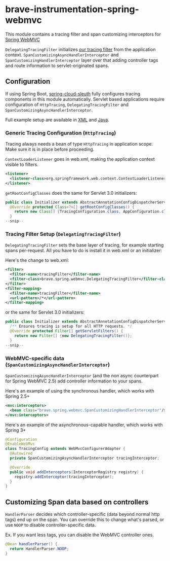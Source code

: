 # brave-instrumentation-spring-webmvc
This module contains a tracing filter and span customizing interceptors for [Spring WebMVC](https://docs.spring.io/spring/docs/current/spring-framework-reference/html/mvc.html)

`DelegatingTracingFilter` initializes [our tracing filter](../servlet)
from the application context. `SpanCustomizingAsyncHandlerInterceptor` and
`SpanCustomizingHandlerInterceptor` layer over that adding controller tags
and route information to servlet-originated spans.

## Configuration
If using Spring Boot, [spring-cloud-sleuth](https://github.com/spring-cloud/spring-cloud-sleuth) fully
configures tracing components in this module automatically. Servlet
based applications require configuration of `HttpTracing`,
`DelegatingTracingFilter` and `SpanCustomizingAsyncHandlerInterceptor`.

Full example setup are available in [XML](https://github.com/openzipkin/brave-webmvc-example/blob/master/webmvc25/src/main/webapp/WEB-INF/applicationContext.xml) and [Java](https://github.com/openzipkin/brave-webmvc-example/blob/master/webmvc4/src/main/java/brave/webmvc/TracingConfiguration.java).

### Generic Tracing Configuration (`HttpTracing`)
Tracing always needs a bean of type `HttpTracing` in application scope.
Make sure it is in place before proceeding.

`ContextLoaderListener` goes in web.xml, making the application context
visible to filters.
```xml
<listener>
  <listener-class>org.springframework.web.context.ContextLoaderListener</listener-class>
</listener>
```

`getRootConfigClasses` does the same for Servlet 3.0 initializers:
```java
public class Initializer extends AbstractAnnotationConfigDispatcherServletInitializer {
  @Override protected Class<?>[] getRootConfigClasses() {
    return new Class[] {TracingConfiguration.class, AppConfiguration.class};
  }
--snip--
```

### Tracing Filter Setup (`DelegatingTracingFilter`)
`DelegatingTracingFilter` sets the base layer of tracing, for example
starting spans per-request. All you have to do is install it in web.xml
or an initializer:

Here's the change to web.xml:
```xml
<filter>
  <filter-name>tracingFilter</filter-name>
  <filter-class>brave.spring.webmvc.DelegatingTracingFilter</filter-class>
</filter>
<filter-mapping>
  <filter-name>tracingFilter</filter-name>
  <url-pattern>/*</url-pattern>
</filter-mapping>
```

or the same for Servlet 3.0 initializers:
```java
public class Initializer extends AbstractAnnotationConfigDispatcherServletInitializer {
  /** Ensures tracing is setup for all HTTP requests. */
  @Override protected Filter[] getServletFilters() {
    return new Filter[] {new DelegatingTracingFilter()};
  }
--snip--
```

### WebMVC-specific data (`SpanCustomizingAsyncHandlerInterceptor`)
`SpanCustomizingAsyncHandlerInterceptor` (and the non async counterpart
for Spring WebMVC 2.5) add controller information to your spans.

Here's an example of using the synchronous handler, which works with Spring 2.5+
```xml
<mvc:interceptors>
  <bean class="brave.spring.webmvc.SpanCustomizingHandlerInterceptor"/>
</mvc:interceptors>
```

Here's an example of the asynchronous-capable handler, which works with Spring 3+
```java
@Configuration
@EnableWebMvc
class TracingConfig extends WebMvcConfigurerAdapter {
  @Autowired
  private SpanCustomizingAsyncHandlerInterceptor tracingInterceptor;

  @Override
  public void addInterceptors(InterceptorRegistry registry) {
    registry.addInterceptor(tracingInterceptor);
  }
}
```

## Customizing Span data based on controllers
`HandlerParser` decides which controller-specific (data beyond normal
http tags) end up on the span. You can override this to change what's
parsed, or use `NOOP` to disable controller-specific data.

Ex. If you want less tags, you can disable the WebMVC controller ones.
```java
@Bean handlerParser() {
  return HandlerParser.NOOP;
}
```
